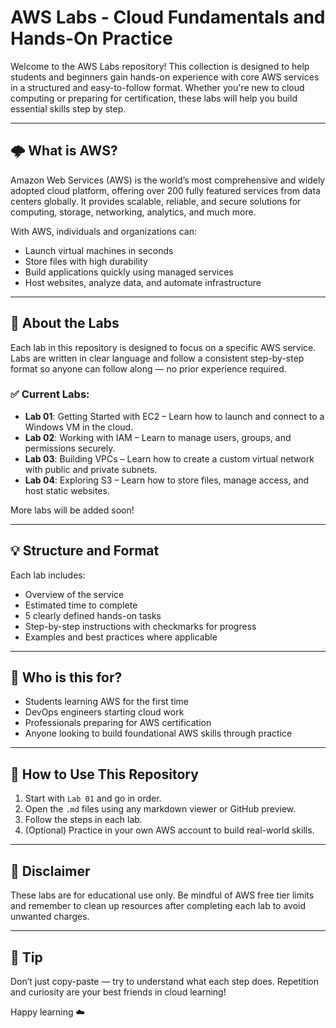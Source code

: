 
# AWS Labs - Cloud Fundamentals and Hands-On Practice

Welcome to the AWS Labs repository! This collection is designed to help students and beginners gain hands-on experience with core AWS services in a structured and easy-to-follow format. Whether you're new to cloud computing or preparing for certification, these labs will help you build essential skills step by step.

---

## 🌩️ What is AWS?
Amazon Web Services (AWS) is the world’s most comprehensive and widely adopted cloud platform, offering over 200 fully featured services from data centers globally. It provides scalable, reliable, and secure solutions for computing, storage, networking, analytics, and much more.

With AWS, individuals and organizations can:
- Launch virtual machines in seconds
- Store files with high durability
- Build applications quickly using managed services
- Host websites, analyze data, and automate infrastructure

---

## 🧪 About the Labs
Each lab in this repository is designed to focus on a specific AWS service. Labs are written in clear language and follow a consistent step-by-step format so anyone can follow along — no prior experience required.

### ✅ Current Labs:
- **Lab 01**: Getting Started with EC2 – Learn how to launch and connect to a Windows VM in the cloud.
- **Lab 02**: Working with IAM – Learn to manage users, groups, and permissions securely.
- **Lab 03**: Building VPCs – Learn how to create a custom virtual network with public and private subnets.
- **Lab 04**: Exploring S3 – Learn how to store files, manage access, and host static websites.

More labs will be added soon!

---

## 💡 Structure and Format
Each lab includes:
- Overview of the service
- Estimated time to complete
- 5 clearly defined hands-on tasks
- Step-by-step instructions with checkmarks for progress
- Examples and best practices where applicable

---

## 🚀 Who is this for?
- Students learning AWS for the first time
- DevOps engineers starting cloud work
- Professionals preparing for AWS certification
- Anyone looking to build foundational AWS skills through practice

---

## 📁 How to Use This Repository
1. Start with `Lab 01` and go in order.
2. Open the `.md` files using any markdown viewer or GitHub preview.
3. Follow the steps in each lab.
4. (Optional) Practice in your own AWS account to build real-world skills.

---

## 📌 Disclaimer
These labs are for educational use only. Be mindful of AWS free tier limits and remember to clean up resources after completing each lab to avoid unwanted charges.

---

## 🧠 Tip
Don’t just copy-paste — try to understand what each step does. Repetition and curiosity are your best friends in cloud learning!

Happy learning ☁️
